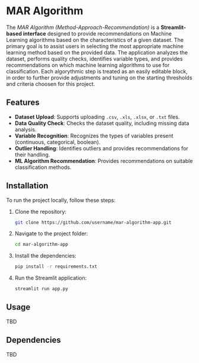 # **MAR Algorithm**

The *MAR Algorithm (Method-Approach-Recommendation)* is a **Streamlit-based interface** designed to provide recommendations on Machine Learning algorithms based on the characteristics of a given dataset. The primary goal is to assist users in selecting the most appropriate machine learning method based on the provided data. The application analyzes the dataset, performs quality checks, identifies variable types, and provides recommendations on which machine learning algorithms to use for classification. Each algorythmic step is treated as an easily editable block, in order to further provide adjustments and tuning on the starting thresholds and criteria choosen for this project.

## **Features**

- **Dataset Upload**: Supports uploading `.csv`, `.xls`, `.xlsx`, or `.txt` files.
- **Data Quality Check**: Checks the dataset quality, including missing data analysis.
- **Variable Recognition**: Recognizes the types of variables present (continuous, categorical, boolean).
- **Outlier Handling**: Identifies outliers and provides recommendations for their handling.
- **ML Algorithm Recommendation**: Provides recommendations on suitable classification methods.

## **Installation**

To run the project locally, follow these steps:

1. Clone the repository:
   ```bash
   git clone https://github.com/username/mar-algorithm-app.git
   ```
2. Navigate to the project folder:
   ```bash
   cd mar-algorithm-app
   ```
3. Install the dependencies:
   ```bash
   pip install -r requirements.txt
   ```
4. Run the Streamlit application:
   ```bash
   streamlit run app.py
   ```

## **Usage**

TBD

## **Dependencies**

TBD


